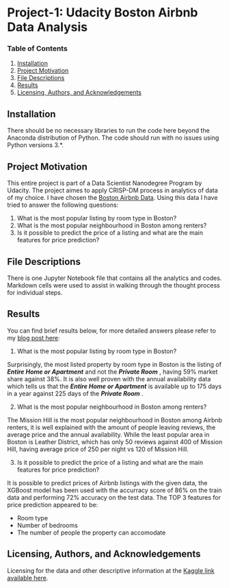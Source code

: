 # Project-1: Udacity Boston Airbnb Data Analysis

### Table of Contents

1. [Installation](#installation)
2. [Project Motivation](#project-motivation)
3. [File Descriptions](#file-descriptions)
4. [Results](#results)
5. [Licensing, Authors, and Acknowledgements](#licensing-authors-and-acknowledgements)


## Installation 

There should be no necessary libraries to run the code here beyond the Anaconda distribution of Python. The code should run with no issues using Python versions 3.*.

## Project Motivation 

This entire project is part of a Data Scientist Nanodegree Program by Udacity. The project aimes to apply CRISP-DM process in analytics of data of my choice. I have chosen the [Boston Airbnb Data]. Using this data I have tried to answer the following questions:

1. What is the most popular listing by room type in Boston?
2. What is the most popular neighbourhood in Boston among renters?
2. Is it possible to predict the price of a listing and what are the main features for price prediction?

[Boston Airbnb Data]: https://www.kaggle.com/airbnb/boston 

## File Descriptions

There is one Jupyter Notebook file that contains all the analytics and codes. Markdown cells were used to assist in walking through the thought process for individual steps.

## Results

You can find brief results below, for more detailed answers please refer to my [blog post here]: 

[blog post here]: https://gyuzala.medium.com/this-will-make-you-airbnb-in-boston-efficiently-d9ec76e6dfb0 

1. What is the most popular listing by room type in Boston?

Surprisingly, the most listed property by room type in Boston is the listing of ***Entire Home or Apartment*** and not the ***Private Room*** , having 59% market share against 38%. It is also well proven with the annual availability data which tells us that the ***Entire Home or Apartment*** is available up to 175 days in a year against 225 days of the ***Private Room*** . 

2. What is the most popular neighbourhood in Boston among renters?

The Mission Hill is the most popular neighbourhood in Boston among Airbnb renters, it is well explained with the amount of people leaving reviews, the average price and the annual availability. While the least popular area in Boston is Leather District, which has only 50 reviews against 400 of Mission Hill, having average price of 250 per night vs 120 of Mission Hill.

3. Is it possible to predict the price of a listing and what are the main features for price prediction?

It is possible to predict prices of Airbnb listings with the given data, the XGBoost model has been used with the accurracy score of 86% on the train data and performing 72% accuracy on the test data. 
The TOP 3 features for price prediction appeared to be: 
* Room type 
* Number of bedrooms
* The number of people the property can accomodate

## Licensing, Authors, and Acknowledgements

Licensing for the data and other descriptive information at the [Kaggle link available here].

[Kaggle link available here]: https://www.kaggle.com/airbnb/boston

